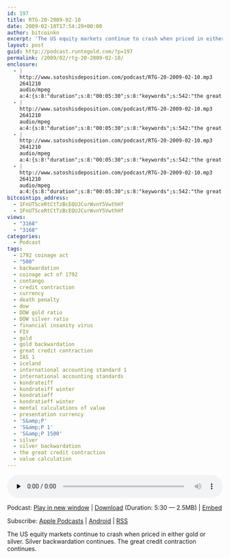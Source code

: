 ```yaml
---
id: 197
title: RTG-20-2009-02-10
date: 2009-02-10T17:54:29+00:00
author: bitcoinkn
excerpt: 'The US equity markets continue to crash when priced in either gold or silver.  Silver backwardation continues.  The great credit contraction continues.'
layout: post
guid: http://podcast.runtogold.com/?p=197
permalink: /2009/02/rtg-20-2009-02-10/
enclosure:
  - |
    http://www.satoshisdeposition.com/podcast/RTG-20-2009-02-10.mp3
    2641210
    audio/mpeg
    a:4:{s:8:"duration";s:8:"00:05:30";s:8:"keywords";s:542:"the great credit contraction, great credit contraction, credit contraction, kondratieff winter, kondratieff, kondrateiff, kondrateiff winter, dow, S&P 1,500, S&P, S&P 1500, DOW gold ratio, DOW silver ratio, gold backwardation, silver backwardation, backwardation, contango, currency, gold, silver, presentation currency, international accounting standards, international accounting standard 1, IAS 1, iceland, coinage act of 1792, 1792 coinage act, death penalty, financial insanity virus, FIV, value calculation, mental calculations of value";s:6:"author";s:17:"Trace Mayer, J.D.";s:8:"explicit";s:1:"2";}
  - |
    http://www.satoshisdeposition.com/podcast/RTG-20-2009-02-10.mp3
    2641210
    audio/mpeg
    a:4:{s:8:"duration";s:8:"00:05:30";s:8:"keywords";s:542:"the great credit contraction, great credit contraction, credit contraction, kondratieff winter, kondratieff, kondrateiff, kondrateiff winter, dow, S&P 1,500, S&P, S&P 1500, DOW gold ratio, DOW silver ratio, gold backwardation, silver backwardation, backwardation, contango, currency, gold, silver, presentation currency, international accounting standards, international accounting standard 1, IAS 1, iceland, coinage act of 1792, 1792 coinage act, death penalty, financial insanity virus, FIV, value calculation, mental calculations of value";s:6:"author";s:17:"Trace Mayer, J.D.";s:8:"explicit";s:1:"2";}
  - |
    http://www.satoshisdeposition.com/podcast/RTG-20-2009-02-10.mp3
    2641210
    audio/mpeg
    a:4:{s:8:"duration";s:8:"00:05:30";s:8:"keywords";s:542:"the great credit contraction, great credit contraction, credit contraction, kondratieff winter, kondratieff, kondrateiff, kondrateiff winter, dow, S&P 1,500, S&P, S&P 1500, DOW gold ratio, DOW silver ratio, gold backwardation, silver backwardation, backwardation, contango, currency, gold, silver, presentation currency, international accounting standards, international accounting standard 1, IAS 1, iceland, coinage act of 1792, 1792 coinage act, death penalty, financial insanity virus, FIV, value calculation, mental calculations of value";s:6:"author";s:17:"Trace Mayer, J.D.";s:8:"explicit";s:1:"2";}
  - |
    http://www.satoshisdeposition.com/podcast/RTG-20-2009-02-10.mp3
    2641210
    audio/mpeg
    a:4:{s:8:"duration";s:8:"00:05:30";s:8:"keywords";s:542:"the great credit contraction, great credit contraction, credit contraction, kondratieff winter, kondratieff, kondrateiff, kondrateiff winter, dow, S&P 1,500, S&P, S&P 1500, DOW gold ratio, DOW silver ratio, gold backwardation, silver backwardation, backwardation, contango, currency, gold, silver, presentation currency, international accounting standards, international accounting standard 1, IAS 1, iceland, coinage act of 1792, 1792 coinage act, death penalty, financial insanity virus, FIV, value calculation, mental calculations of value";s:6:"author";s:17:"Trace Mayer, J.D.";s:8:"explicit";s:1:"2";}
bitcointips_address:
  - 1FnUTSceRtCtTzBcEQUJCurWvnY5VwthHf
  - 1FnUTSceRtCtTzBcEQUJCurWvnY5VwthHf
views:
  - "3168"
  - "3168"
categories:
  - Podcast
tags:
  - 1792 coinage act
  - "500"
  - backwardation
  - coinage act of 1792
  - contango
  - credit contraction
  - currency
  - death penalty
  - dow
  - DOW gold ratio
  - DOW silver ratio
  - financial insanity virus
  - FIV
  - gold
  - gold backwardation
  - great credit contraction
  - IAS 1
  - iceland
  - international accounting standard 1
  - international accounting standards
  - kondrateiff
  - kondrateiff winter
  - kondratieff
  - kondratieff winter
  - mental calculations of value
  - presentation currency
  - 'S&amp;P'
  - 'S&amp;P 1'
  - 'S&amp;P 1500'
  - silver
  - silver backwardation
  - the great credit contraction
  - value calculation
---
```

<!--powerpress_player-->

<div class="powerpress_player" id="powerpress_player_5609">
  <audio class="wp-audio-shortcode" id="audio-197-20" preload="none" style="width: 100%;" controls="controls"><source type="audio/mpeg" src="http://media.blubrry.com/bitcoinruntogold/p/www.satoshisdeposition.com/podcast/RTG-20-2009-02-10.mp3?_=20" /><a href="http://media.blubrry.com/bitcoinruntogold/p/www.satoshisdeposition.com/podcast/RTG-20-2009-02-10.mp3">http://media.blubrry.com/bitcoinruntogold/p/www.satoshisdeposition.com/podcast/RTG-20-2009-02-10.mp3</a></audio>
</div>

<p class="powerpress_links powerpress_links_mp3">
  Podcast: <a href="http://media.blubrry.com/bitcoinruntogold/p/www.satoshisdeposition.com/podcast/RTG-20-2009-02-10.mp3" class="powerpress_link_pinw" target="_blank" title="Play in new window" onclick="return powerpress_pinw('https://www.bitcoin.kn/?powerpress_pinw=197-podcast');" rel="nofollow">Play in new window</a> | <a href="http://media.blubrry.com/bitcoinruntogold/s/www.satoshisdeposition.com/podcast/RTG-20-2009-02-10.mp3" class="powerpress_link_d" title="Download" rel="nofollow" download="RTG-20-2009-02-10.mp3">Download</a> (Duration: 5:30 &#8212; 2.5MB) | <a href="#" class="powerpress_link_e" title="Embed" onclick="return powerpress_show_embed('197-podcast');" rel="nofollow">Embed</a>
</p>

<p class="powerpress_embed_box" id="powerpress_embed_197-podcast" style="display: none;">
  <input id="powerpress_embed_197-podcast_t" type="text" value="<iframe width=&quot;320&quot; height=&quot;30&quot; src=&quot;https://www.bitcoin.kn/?powerpress_embed=197-podcast&amp;powerpress_player=mediaelement-audio&quot; frameborder=&quot;0&quot; scrolling=&quot;no&quot;></iframe>" onclick="javascript: this.select();" onfocus="javascript: this.select();" style="width: 70%;" readOnly />
</p>

<p class="powerpress_links powerpress_subscribe_links">
  Subscribe: <a href="https://itunes.apple.com/WebObjects/MZStore.woa/wa/viewPodcast?id=301670981&mt=2&ls=1#episodeGuid=http%3A%2F%2Fpodcast.runtogold.com%2F%3Fp%3D197" class="powerpress_link_subscribe powerpress_link_subscribe_itunes" title="Subscribe on Apple Podcasts" rel="nofollow">Apple Podcasts</a> | <a href="https://subscribeonandroid.com/www.bitcoin.kn/feed/podcast/" class="powerpress_link_subscribe powerpress_link_subscribe_android" title="Subscribe on Android" rel="nofollow">Android</a> | <a href="https://www.bitcoin.kn/feed/podcast/" class="powerpress_link_subscribe powerpress_link_subscribe_rss" title="Subscribe via RSS" rel="nofollow">RSS</a>
</p>

The US equity markets continue to crash when priced in either gold or silver. Silver backwardation continues. The great credit contraction continues.